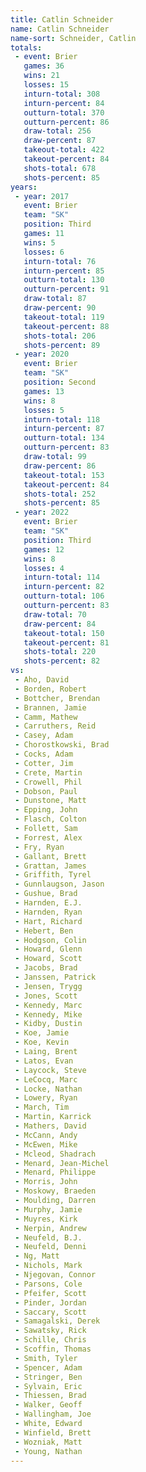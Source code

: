 ```yaml
---
title: Catlin Schneider
name: Catlin Schneider
name-sort: Schneider, Catlin
totals:
 - event: Brier
   games: 36
   wins: 21
   losses: 15
   inturn-total: 308
   inturn-percent: 84
   outturn-total: 370
   outturn-percent: 86
   draw-total: 256
   draw-percent: 87
   takeout-total: 422
   takeout-percent: 84
   shots-total: 678
   shots-percent: 85
years:
 - year: 2017
   event: Brier
   team: "SK"
   position: Third
   games: 11
   wins: 5
   losses: 6
   inturn-total: 76
   inturn-percent: 85
   outturn-total: 130
   outturn-percent: 91
   draw-total: 87
   draw-percent: 90
   takeout-total: 119
   takeout-percent: 88
   shots-total: 206
   shots-percent: 89
 - year: 2020
   event: Brier
   team: "SK"
   position: Second
   games: 13
   wins: 8
   losses: 5
   inturn-total: 118
   inturn-percent: 87
   outturn-total: 134
   outturn-percent: 83
   draw-total: 99
   draw-percent: 86
   takeout-total: 153
   takeout-percent: 84
   shots-total: 252
   shots-percent: 85
 - year: 2022
   event: Brier
   team: "SK"
   position: Third
   games: 12
   wins: 8
   losses: 4
   inturn-total: 114
   inturn-percent: 82
   outturn-total: 106
   outturn-percent: 83
   draw-total: 70
   draw-percent: 84
   takeout-total: 150
   takeout-percent: 81
   shots-total: 220
   shots-percent: 82
vs:
 - Aho, David
 - Borden, Robert
 - Bottcher, Brendan
 - Brannen, Jamie
 - Camm, Mathew
 - Carruthers, Reid
 - Casey, Adam
 - Chorostkowski, Brad
 - Cocks, Adam
 - Cotter, Jim
 - Crete, Martin
 - Crowell, Phil
 - Dobson, Paul
 - Dunstone, Matt
 - Epping, John
 - Flasch, Colton
 - Follett, Sam
 - Forrest, Alex
 - Fry, Ryan
 - Gallant, Brett
 - Grattan, James
 - Griffith, Tyrel
 - Gunnlaugson, Jason
 - Gushue, Brad
 - Harnden, E.J.
 - Harnden, Ryan
 - Hart, Richard
 - Hebert, Ben
 - Hodgson, Colin
 - Howard, Glenn
 - Howard, Scott
 - Jacobs, Brad
 - Janssen, Patrick
 - Jensen, Trygg
 - Jones, Scott
 - Kennedy, Marc
 - Kennedy, Mike
 - Kidby, Dustin
 - Koe, Jamie
 - Koe, Kevin
 - Laing, Brent
 - Latos, Evan
 - Laycock, Steve
 - LeCocq, Marc
 - Locke, Nathan
 - Lowery, Ryan
 - March, Tim
 - Martin, Karrick
 - Mathers, David
 - McCann, Andy
 - McEwen, Mike
 - Mcleod, Shadrach
 - Menard, Jean-Michel
 - Menard, Philippe
 - Morris, John
 - Moskowy, Braeden
 - Moulding, Darren
 - Murphy, Jamie
 - Muyres, Kirk
 - Nerpin, Andrew
 - Neufeld, B.J.
 - Neufeld, Denni
 - Ng, Matt
 - Nichols, Mark
 - Njegovan, Connor
 - Parsons, Cole
 - Pfeifer, Scott
 - Pinder, Jordan
 - Saccary, Scott
 - Samagalski, Derek
 - Sawatsky, Rick
 - Schille, Chris
 - Scoffin, Thomas
 - Smith, Tyler
 - Spencer, Adam
 - Stringer, Ben
 - Sylvain, Eric
 - Thiessen, Brad
 - Walker, Geoff
 - Wallingham, Joe
 - White, Edward
 - Winfield, Brett
 - Wozniak, Matt
 - Young, Nathan
---
```

